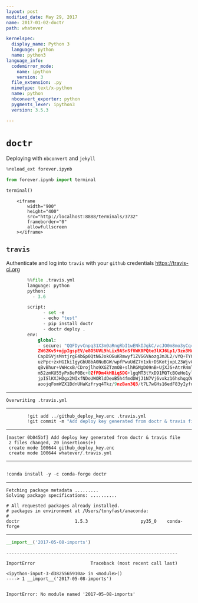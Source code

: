 ```yaml
---
layout: post
modified_date: May 29, 2017
name: 2017-01-02-doctr
path: whatever

kernelspec:
  display_name: Python 3
  language: python
  name: python3
language_info:
  codemirror_mode:
    name: ipython
    version: 3
  file_extension: .py
  mimetype: text/x-python
  name: python
  nbconvert_exporter: python
  pygments_lexer: ipython3
  version: 3.5.3

---
```



# `doctr`

Deploying with `nbconvert` and `jekyll`


```python
%reload_ext forever.ipynb
```


```python
from forever.ipynb import terminal
```


```python
terminal()
```



<div class="output_html rendered_html output_subarea ">

        <iframe
            width="900"
            height="400"
            src="http://localhost:8888/terminals/3732"
            frameborder="0"
            allowfullscreen
        ></iframe>
        
</div>


## `travis`

Authenticate and log into `travis` with your `github` credentials
https://travis-ci.org


```python
        %%file .travis.yml
        language: python
        python:
          - 3.6

        script:
              - set -e
              - echo "test"
              - pip install doctr
              - doctr deploy .
        env:
            global:
            - secure: "QQFDyvCnpq31X3m9aRngRbI1wENkIJgkC/vcJO0m8mo3yCq4LIChi55WDrxpI7LEuGqOD
            ZW62Kv5+mjpIgspEV/e8O5UVL9hLix9ASnSfVWK0PQte3lKJ6Lp1/3zn3MAugVuvNgik0Vr7wROzCbHEqj3fNzQ0
            CapDSVjsMntjrgE4bGp0QtN6JokOGuKRmwyf1ZVGGVAozgJmJL2/vYQ+TYOdSHXq290xaBV9wrQ84B7y4a72aNog
            uzPpc+zxHGIki1gyGbU8bA0NuBGW/wpfPwuUdZ7n1xk+DSKotjxpL23WjvGU09guhRvirGcXVvvQMFCdpHOwAUjF
            qBvBhur+VWHcxB/CDrojlho9XGZTzmOB+slhRGMgD09nB+UjXJS+AtrR4mTeieg1O2fP0TPqPRAc3qmVWFwfEEvE
            m52zmKU55yPx8eP0Bc+0ZfPDm4kHBiqSDG+lgqMT3tYxD91MQTcBOeHo1ylLIbBhcxx4FOId18USg9EOa0zVdiux
            jpISlKXJHDgx2NIxfNDoUWORldDeoB5h4fmdDWjJ1N7Vj6vxkz16hshqqOWXZJNHHK6hSLwVY+ldakICktSBr7j7
            aoojqFomWZX1BdnUHaKzfryq4Tkz/9nzBan3Q3/t7L7wGHs16edF83yIyfuEUGGJljiqZL9kUne0sSnPavFh9w="
```

---
    Overwriting .travis.yml

---


```python
        !git add ../github_deploy_key.enc .travis.yml
        !git commit -m "Add deploy key generated from doctr & travis file"
```

---
    [master 0b045bf] Add deploy key generated from doctr & travis file
     2 files changed, 20 insertions(+)
     create mode 100644 github_deploy_key.enc
     create mode 100644 whatever/.travis.yml

---


```python

```


```python
!conda install -y -c conda-forge doctr
```

---
    Fetching package metadata .........
    Solving package specifications: ..........
    
    # All requested packages already installed.
    # packages in environment at /Users/tonyfast/anaconda:
    #
    doctr                     1.5.3                    py35_0    conda-forge

---


```python
__import__('2017-05-08-imports')
```


    -----------------------------------------------------------------

    ImportError                     Traceback (most recent call last)

    <ipython-input-3-d3825565910a> in <module>()
    ----> 1 __import__('2017-05-08-imports')
    

    ImportError: No module named '2017-05-08-imports'



```python

```
